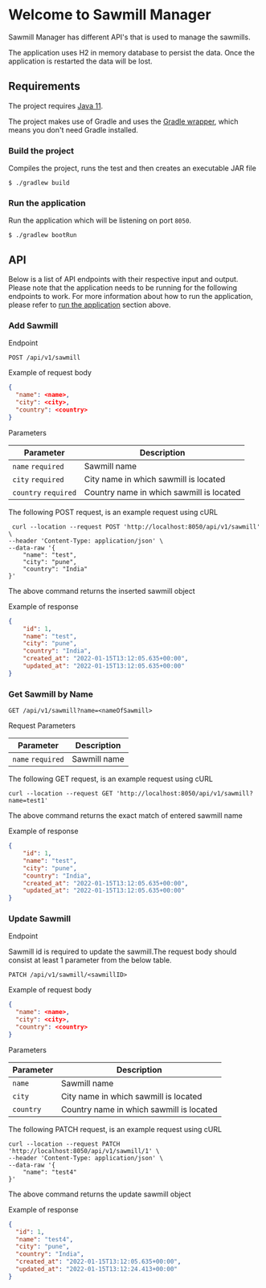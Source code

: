 # Welcome to Sawmill Manager

Sawmill Manager has different API's that is used to manage the sawmills.

The application uses H2 in memory database to persist the data. Once the application is restarted the data will be lost.

## Requirements

The project requires [Java 11](https://www.oracle.com/java/technologies/downloads/#java11).

The project makes use of Gradle and uses
the [Gradle wrapper](https://docs.gradle.org/current/userguide/gradle_wrapper.html), which means you don't need Gradle
installed.

### Build the project

Compiles the project, runs the test and then creates an executable JAR file

```console
$ ./gradlew build
```

### Run the application

Run the application which will be listening on port `8050`.

```console
$ ./gradlew bootRun
```

## API

Below is a list of API endpoints with their respective input and output. Please note that the application needs to be
running for the following endpoints to work. For more information about how to run the application, please refer
to [run the application](#run-the-application) section above.

### Add Sawmill

Endpoint

```text
POST /api/v1/sawmill
```

Example of request body

```json
{
  "name": <name>,
  "city": <city>,
  "country": <country>
}
```

Parameters

| Parameter            | Description                              |
|----------------------|------------------------------------------|
| `name` `required`    | Sawmill name                             |
| `city`  `required`   | City name in which sawmill is located    |
| `country` `required` | Country name in which sawmill is located |


The following POST request, is an example request using cURL

```console
 curl --location --request POST 'http://localhost:8050/api/v1/sawmill' \
--header 'Content-Type: application/json' \
--data-raw '{
    "name": "test",
    "city": "pune",
    "country": "India"
}'
```
The above command returns the inserted sawmill object

Example of response

```json
{
    "id": 1,
    "name": "test",
    "city": "pune",
    "country": "India",
    "created_at": "2022-01-15T13:12:05.635+00:00",
    "updated_at": "2022-01-15T13:12:05.635+00:00"
}
```

### Get Sawmill by Name

```text
GET /api/v1/sawmill?name=<nameOfSawmill>
```

Request Parameters

| Parameter            | Description                              |
|----------------------|------------------------------------------|
| `name` `required`    | Sawmill name                             |

The following GET request, is an example request using cURL

```console
curl --location --request GET 'http://localhost:8050/api/v1/sawmill?name=test1'
```

The above command returns the exact match of entered sawmill name

Example of response

```json
{
    "id": 1,
    "name": "test",
    "city": "pune",
    "country": "India",
    "created_at": "2022-01-15T13:12:05.635+00:00",
    "updated_at": "2022-01-15T13:12:05.635+00:00"
}
```

### Update Sawmill

Endpoint

Sawmill id is required to update the sawmill.The request body should consist at least 1 parameter from the below table.

```text
PATCH /api/v1/sawmill/<sawmillID>
```

Example of request body

```json
{
  "name": <name>,
  "city": <city>,
  "country": <country>
}
```

Parameters

| Parameter | Description                              |
|----------|------------------------------------------|
| `name`   | Sawmill name                             |
| `city`   | City name in which sawmill is located    |
| `country` | Country name in which sawmill is located |


The following PATCH request, is an example request using cURL

```console
curl --location --request PATCH 'http://localhost:8050/api/v1/sawmill/1' \
--header 'Content-Type: application/json' \
--data-raw '{
    "name": "test4"
}'
```
The above command returns the update sawmill object

Example of response

```json
{
  "id": 1,
  "name": "test4",
  "city": "pune",
  "country": "India",
  "created_at": "2022-01-15T13:12:05.635+00:00",
  "updated_at": "2022-01-15T13:12:24.413+00:00"
}
```

